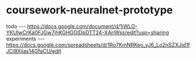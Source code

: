 # coursework-neuralnet-prototype
todo --- https://docs.google.com/document/d/1iWLO-YKUlwCrKa0FJGw7jhKGHGGlDpDTT24-XAriWss/edit?usp=sharing
experiments --- https://docs.google.com/spreadsheets/d/1Ro7KmNRKeo_yJ6_Lo2nSZXJid1fJCi9Xjias14GfaCU/edit
